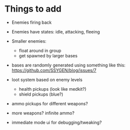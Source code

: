 # Things to add

- Enemies firing back
- Enemies have states: idle, attacking, fleeing

- Smaller enemies:
	- float around in group
	- get spawned by larger bases

- bases are randomly generated using something like this:
  https://github.com/SSYGEN/blog/issues/7

- loot system based on enemy levels
	- health pickups (look like medkit?)
	- shield pickups (blue?)

- ammo pickups for different weapons?
- more weapons? infinite ammo?
- immediate mode ui for debugging/tweaking?

